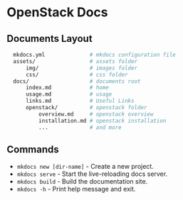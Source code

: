# OpenStack Docs

## Documents Layout

```bash title="Directories & Files"
  mkdocs.yml              # mkdocs configuration file
  assets/                 # assets folder
      img/                # images folder
      css/                # css folder
  docs/                   # documents root
      index.md            # home
      usage.md            # usage
      links.md            # Useful Links
      openstack/          # openstack folder
          overview.md     # openstack overview
          installation.md # openstack installation
          ...             # and more
```

## Commands

* `mkdocs new [dir-name]` - Create a new project.
* `mkdocs serve` - Start the live-reloading docs server.
* `mkdocs build` - Build the documentation site.
* `mkdocs -h` - Print help message and exit.


